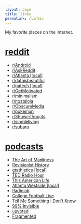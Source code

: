 ```yaml
---
layout: page
title: links
permalink: /links/
---
```


My favorite places on the internet. 

<div class="row">
<span class="col-xs-12 col-sm-4"><h1><a href="https://www.reddit.com/"><i class="fa fa-reddit-alien"></i> reddit</a></h1>
  <ul>
    <li><a href="https://www.reddit.com/r/Android/">r/Android</a></li>
    <li><a href="https://www.reddit.com/r/AskReddit/">r/AskReddit</a></li>
    <li><a href="https://www.reddit.com/r/Atlanta/">r/Atlanta [local]</a></li>
    <li><a href="https://www.reddit.com/r/dataisbeautiful/">r/dataisbeautiful</a></li>
    <li><a href="https://www.reddit.com/r/gatech/">r/gatech [local]</a></li>
    <li><a href="https://www.reddit.com/r/GetMotivated/">r/GetMotivated</a></li>
    <li><a href="https://www.reddit.com/r/minimalism/">r/minimalism</a></li>
    <li><a href="https://www.reddit.com/r/nostalgia/">r/nostalgia</a></li>
    <li><a href="https://www.reddit.com/r/ObscureMedia/">r/ObscureMedia</a></li>
    <li><a href="https://www.reddit.com/r/pokemon/">r/pokemon</a></li>
    <li><a href="https://www.reddit.com/r/Showerthoughts/">r/Showerthougts</a></li>
    <li><a href="https://www.reddit.com/r/simpleliving/">r/simpleliving</a></li>
    <li><a href="https://www.reddit.com/r/subaru/">r/subaru</a></li>
  </ul></span>

<span class="col-xs-12 col-sm-4"><h1><a href="https://play.pocketcasts.com/"><i class="fa fa-microphone"></i> podcasts</a></h1>
  <ul>
    <li><a href="http://www.artofmanliness.com/category/podcast/">The Art of Manliness</a></li>   
    <li><a href="http://revisionisthistory.com/episodes">Revisionist History</a></li>
    <li><a href="http://gtathletics.libsyn.com/">gtathletics [local]</a></li>
    <li><a href="http://www.npr.org/podcasts/510298/ted-radio-hour">TED Radio Hour</a></li>
    <li><a href="https://www.thisamericanlife.org/">This American Life</a></li>
    <li><a href="http://www.atlantawestside.org/audio/itunes-link/">Atlanta Westside [local]</a></li>
    <li><a href="http://www.radiolab.org/series/podcasts/">Radiolab</a></li>
    <li><a href="http://www.espn.com/espnradio/podcast/archive?id=13250702">College Football Live</a></li>
    <li><a href="http://www.nytimes.com/podcasts/tell-me-something-i-dont-know">Tell Me Something I Don't Know</a></li>
    <li><a href="http://99percentinvisible.org/episodes/">99% Invisible</a></li>
    <li><a href="https://redditblog.com/podcast/">upvoted</a></li>
    <li><a href="http://fragmentedpodcast.com/category/episodes/">Fragmented</a></li>
  </ul></span>
<div>
